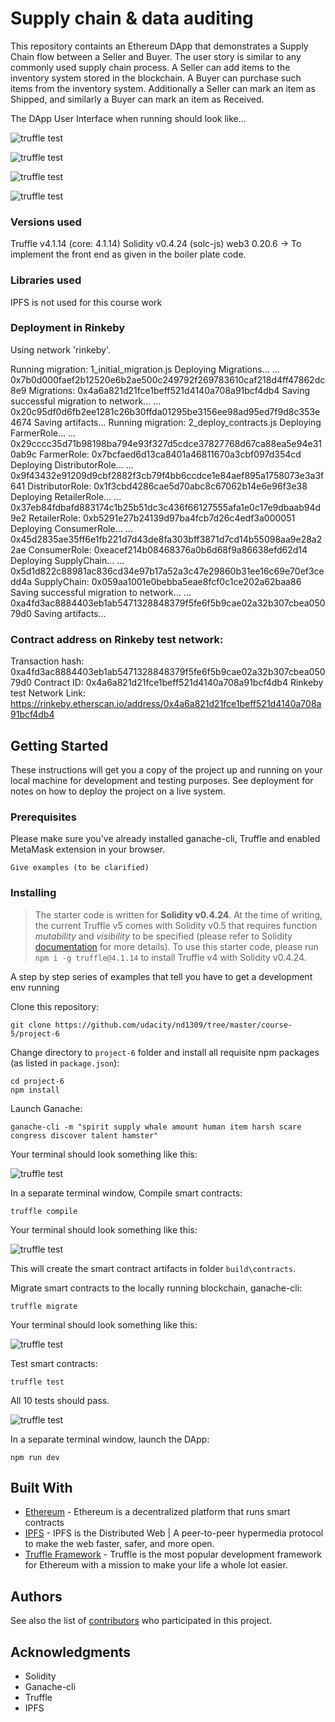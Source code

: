 # Supply chain & data auditing

This repository containts an Ethereum DApp that demonstrates a Supply Chain flow between a Seller and Buyer. The user story is similar to any commonly used supply chain process. A Seller can add items to the inventory system stored in the blockchain. A Buyer can purchase such items from the inventory system. Additionally a Seller can mark an item as Shipped, and similarly a Buyer can mark an item as Received.

The DApp User Interface when running should look like...

![truffle test](images/ftc_product_overview.png)

![truffle test](images/ftc_farm_details.png)

![truffle test](images/ftc_product_details.png)

![truffle test](images/ftc_transaction_history.png)
### Versions used
Truffle v4.1.14 (core: 4.1.14)
Solidity v0.4.24 (solc-js)
web3 0.20.6 -> To implement the front end as given in the boiler plate code.
### Libraries used
IPFS is not used for this course work
### Deployment in Rinkeby 
Using network 'rinkeby'.

Running migration: 1_initial_migration.js
  Deploying Migrations...
  ... 0x7b0d000faef2b12520e6b2ae500c249792f269783610caf218d4ff47862dc8e9
  Migrations: 0x4a6a821d21fce1beff521d4140a708a91bcf4db4
Saving successful migration to network...
  ... 0x20c95df0d6fb2ee1281c26b30ffda01295be3156ee98ad95ed7f9d8c353e4674
Saving artifacts...
Running migration: 2_deploy_contracts.js
  Deploying FarmerRole...
  ... 0x29cccc35d71b98198ba794e93f327d5cdce37827768d67ca88ea5e94e310ab9c
  FarmerRole: 0x7bcfaed6d13ca8401a46811670a3cbf097d354cd
  Deploying DistributorRole...
  ... 0x9f43432e91209d9cbf2882f3cb79f4bb6ccdce1e84aef895a1758073e3a3f641
  DistributorRole: 0x1f3cbd4286cae5d70abc8c67062b14e6e96f3e38
  Deploying RetailerRole...
  ... 0x37eb84fdbafd883174c1b25b51dc3c436f66127555afa1e0c17e9dbaab94d9e2
  RetailerRole: 0xb5291e27b24139d97ba4fcb7d26c4edf3a000051
  Deploying ConsumerRole...
  ... 0x45d2835ae35ff6e1fb221d7d43de8fa303bff3871d7cd14b55098aa9e28a22ae
  ConsumerRole: 0xeacef214b08468376a0b6d68f9a86638efd62d14
  Deploying SupplyChain...
  ... 0x5d1d822c88981ac836cd34e97b17a52a3c47e29860b31ee16c69e70ef3cedd4a
  SupplyChain: 0x059aa1001e0bebba5eae8fcf0c1ce202a62baa86
Saving successful migration to network...
  ... 0xa4fd3ac8884403eb1ab5471328848379f5fe6f5b9cae02a32b307cbea05079d0
Saving artifacts...
### Contract address on Rinkeby test network:
Transaction hash: 0xa4fd3ac8884403eb1ab5471328848379f5fe6f5b9cae02a32b307cbea05079d0
Contract ID: 0x4a6a821d21fce1beff521d4140a708a91bcf4db4
Rinkeby test Network Link: https://rinkeby.etherscan.io/address/0x4a6a821d21fce1beff521d4140a708a91bcf4db4

## Getting Started

These instructions will get you a copy of the project up and running on your local machine for development and testing purposes. See deployment for notes on how to deploy the project on a live system.

### Prerequisites

Please make sure you've already installed ganache-cli, Truffle and enabled MetaMask extension in your browser.

```
Give examples (to be clarified)
```

### Installing

> The starter code is written for **Solidity v0.4.24**. At the time of writing, the current Truffle v5 comes with Solidity v0.5 that requires function *mutability* and *visibility* to be specified (please refer to Solidity [documentation](https://docs.soliditylang.org/en/v0.5.0/050-breaking-changes.html) for more details). To use this starter code, please run `npm i -g truffle@4.1.14` to install Truffle v4 with Solidity v0.4.24. 

A step by step series of examples that tell you have to get a development env running

Clone this repository:

```
git clone https://github.com/udacity/nd1309/tree/master/course-5/project-6
```

Change directory to ```project-6``` folder and install all requisite npm packages (as listed in ```package.json```):

```
cd project-6
npm install
```

Launch Ganache:

```
ganache-cli -m "spirit supply whale amount human item harsh scare congress discover talent hamster"
```

Your terminal should look something like this:

![truffle test](images/ganache-cli.png)

In a separate terminal window, Compile smart contracts:

```
truffle compile
```

Your terminal should look something like this:

![truffle test](images/truffle_compile.png)

This will create the smart contract artifacts in folder ```build\contracts```.

Migrate smart contracts to the locally running blockchain, ganache-cli:

```
truffle migrate
```

Your terminal should look something like this:

![truffle test](images/truffle_migrate.png)

Test smart contracts:

```
truffle test
```

All 10 tests should pass.

![truffle test](images/truffle_test.png)

In a separate terminal window, launch the DApp:

```
npm run dev
```

## Built With

* [Ethereum](https://www.ethereum.org/) - Ethereum is a decentralized platform that runs smart contracts
* [IPFS](https://ipfs.io/) - IPFS is the Distributed Web | A peer-to-peer hypermedia protocol
to make the web faster, safer, and more open.
* [Truffle Framework](http://truffleframework.com/) - Truffle is the most popular development framework for Ethereum with a mission to make your life a whole lot easier.


## Authors

See also the list of [contributors](https://github.com/your/project/contributors.md) who participated in this project.

## Acknowledgments

* Solidity
* Ganache-cli
* Truffle
* IPFS
